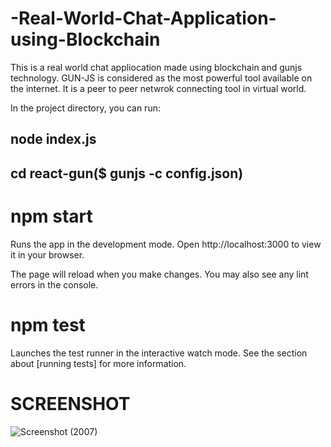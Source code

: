 # -Real-World-Chat-Application-using-Blockchain
 
This is a real world chat appliocation made using blockchain and gunjs technology.
GUN-JS is considered as the most powerful tool available on the internet.
It is a peer to peer netwrok connecting tool in virtual world.

In the project directory, you can run:

## node index.js

## cd react-gun($ gunjs -c config.json)

# npm start
Runs the app in the development mode.
Open http://localhost:3000 to view it in your browser.

The page will reload when you make changes.
You may also see any lint errors in the console.

# npm test
Launches the test runner in the interactive watch mode.
See the section about [running tests] for more information.

# SCREENSHOT

![Screenshot (2007)](https://user-images.githubusercontent.com/118952854/206887261-b77bf8a9-bdf7-4524-b453-1d2a97eaf35a.png)
